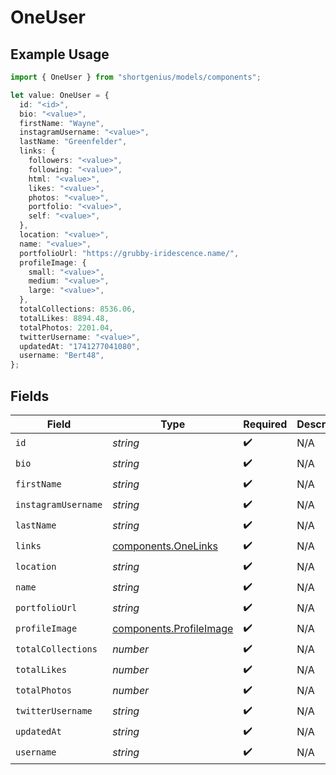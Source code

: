 # OneUser

## Example Usage

```typescript
import { OneUser } from "shortgenius/models/components";

let value: OneUser = {
  id: "<id>",
  bio: "<value>",
  firstName: "Wayne",
  instagramUsername: "<value>",
  lastName: "Greenfelder",
  links: {
    followers: "<value>",
    following: "<value>",
    html: "<value>",
    likes: "<value>",
    photos: "<value>",
    portfolio: "<value>",
    self: "<value>",
  },
  location: "<value>",
  name: "<value>",
  portfolioUrl: "https://grubby-iridescence.name/",
  profileImage: {
    small: "<value>",
    medium: "<value>",
    large: "<value>",
  },
  totalCollections: 8536.06,
  totalLikes: 8894.48,
  totalPhotos: 2201.04,
  twitterUsername: "<value>",
  updatedAt: "1741277041080",
  username: "Bert48",
};
```

## Fields

| Field                                                              | Type                                                               | Required                                                           | Description                                                        |
| ------------------------------------------------------------------ | ------------------------------------------------------------------ | ------------------------------------------------------------------ | ------------------------------------------------------------------ |
| `id`                                                               | *string*                                                           | :heavy_check_mark:                                                 | N/A                                                                |
| `bio`                                                              | *string*                                                           | :heavy_check_mark:                                                 | N/A                                                                |
| `firstName`                                                        | *string*                                                           | :heavy_check_mark:                                                 | N/A                                                                |
| `instagramUsername`                                                | *string*                                                           | :heavy_check_mark:                                                 | N/A                                                                |
| `lastName`                                                         | *string*                                                           | :heavy_check_mark:                                                 | N/A                                                                |
| `links`                                                            | [components.OneLinks](../../models/components/onelinks.md)         | :heavy_check_mark:                                                 | N/A                                                                |
| `location`                                                         | *string*                                                           | :heavy_check_mark:                                                 | N/A                                                                |
| `name`                                                             | *string*                                                           | :heavy_check_mark:                                                 | N/A                                                                |
| `portfolioUrl`                                                     | *string*                                                           | :heavy_check_mark:                                                 | N/A                                                                |
| `profileImage`                                                     | [components.ProfileImage](../../models/components/profileimage.md) | :heavy_check_mark:                                                 | N/A                                                                |
| `totalCollections`                                                 | *number*                                                           | :heavy_check_mark:                                                 | N/A                                                                |
| `totalLikes`                                                       | *number*                                                           | :heavy_check_mark:                                                 | N/A                                                                |
| `totalPhotos`                                                      | *number*                                                           | :heavy_check_mark:                                                 | N/A                                                                |
| `twitterUsername`                                                  | *string*                                                           | :heavy_check_mark:                                                 | N/A                                                                |
| `updatedAt`                                                        | *string*                                                           | :heavy_check_mark:                                                 | N/A                                                                |
| `username`                                                         | *string*                                                           | :heavy_check_mark:                                                 | N/A                                                                |